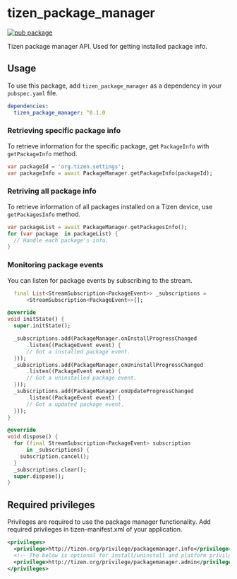 # tizen_package_manager

 [![pub package](https://img.shields.io/pub/v/tizen_package_manager.svg)](https://pub.dev/packages/tizen_package_manager)

Tizen package manager API. Used for getting installed package info.

## Usage

To use this package, add `tizen_package_manager` as a dependency in your `pubspec.yaml` file.

```yaml
dependencies:
  tizen_package_manager: ^0.1.0
```

### Retrieving specific package info

To retrieve information for the specific package,  get `PackageInfo` with `getPackageInfo` method.

```dart
var packageId = 'org.tizen.settings';
var packageInfo = await PackageManager.getPackageInfo(packageId);
```

### Retriving all package info

To retrieve information of all packages installed on a Tizen device, use `getPackagesInfo` method.

```dart
var packageList = await PackageManager.getPackagesInfo();
for (var package  in packageList) {
  // Handle each package's info.
}
```

### Monitoring package events

You can listen for package events by subscribing to the stream.

```dart
  final List<StreamSubscription<PackageEvent>> _subscriptions =
      <StreamSubscription<PackageEvent>>[];

@override
void initState() {
  super.initState();

  _subscriptions.add(PackageManager.onInstallProgressChanged
      .listen((PackageEvent event) {
      // Got a installed package event.
  }));
  _subscriptions.add(PackageManager.onUninstallProgressChanged
      .listen((PackageEvent event) {
      // Got a uninstalled package event.
  }));
  _subscriptions.add(PackageManager.onUpdateProgressChanged
      .listen((PackageEvent event) {
      // Got a updated package event.
  }));
}

@override
void dispose() {
  for (final StreamSubscription<PackageEvent> subscription
      in _subscriptions) {
    subscription.cancel();
  }
  _subscriptions.clear();
  super.dispose();
}
```

## Required privileges

Privileges are required to use the package manager functionality. Add required privileges in tizen-manifest.xml of your application.

```xml
<privileges>
  <privilege>http://tizen.org/privilege/packagemanager.info</privilege>
  <!-- The below is optional for install/uninstall and platform privilge -->
  <privilege>http://tizen.org/privilege/packagemanager.admin</privilege>
</privileges>
```
